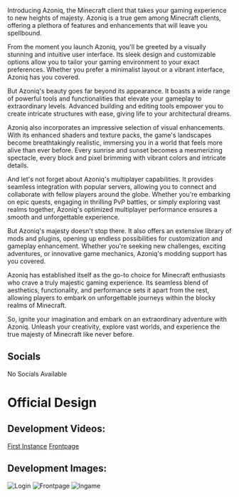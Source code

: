 Introducing Azoniq, the Minecraft client that takes your gaming experience to new heights of majesty. Azoniq is a true gem among Minecraft clients, offering a plethora of features and enhancements that will leave you spellbound.

From the moment you launch Azoniq, you'll be greeted by a visually stunning and intuitive user interface. Its sleek design and customizable options allow you to tailor your gaming environment to your exact preferences. Whether you prefer a minimalist layout or a vibrant interface, Azoniq has you covered.

But Azoniq's beauty goes far beyond its appearance. It boasts a wide range of powerful tools and functionalities that elevate your gameplay to extraordinary levels. Advanced building and editing tools empower you to create intricate structures with ease, giving life to your architectural dreams.

Azoniq also incorporates an impressive selection of visual enhancements. With its enhanced shaders and texture packs, the game's landscapes become breathtakingly realistic, immersing you in a world that feels more alive than ever before. Every sunrise and sunset becomes a mesmerizing spectacle, every block and pixel brimming with vibrant colors and intricate details.

And let's not forget about Azoniq's multiplayer capabilities. It provides seamless integration with popular servers, allowing you to connect and collaborate with fellow players around the globe. Whether you're embarking on epic quests, engaging in thrilling PvP battles, or simply exploring vast realms together, Azoniq's optimized multiplayer performance ensures a smooth and unforgettable experience.

But Azoniq's majesty doesn't stop there. It also offers an extensive library of mods and plugins, opening up endless possibilities for customization and gameplay enhancement. Whether you're seeking new challenges, exciting adventures, or innovative game mechanics, Azoniq's modding support has you covered.

Azoniq has established itself as the go-to choice for Minecraft enthusiasts who crave a truly majestic gaming experience. Its seamless blend of aesthetics, functionality, and performance sets it apart from the rest, allowing players to embark on unforgettable journeys within the blocky realms of Minecraft.

So, ignite your imagination and embark on an extraordinary adventure with Azoniq. Unleash your creativity, explore vast worlds, and experience the true majesty of Minecraft like never before.

## Socials

No Socials Available

# Official Design

## Development Videos: 
[First Instance](https://youtu.be/ahKlsqTs6ao)
[Frontpage](https://youtu.be/DJ0qKhePOJM)

## Development Images: 

![Login](https://i.ibb.co/5cXF7Vd/Screenshot-30.png)
![Frontpage](https://i.ibb.co/TT9T5p0/Azo-Client-v-Alpha-02-06-2021-22-15-50.png)
![Ingame](https://i.ibb.co/y8qfSq5/Screenshot-12.png)

